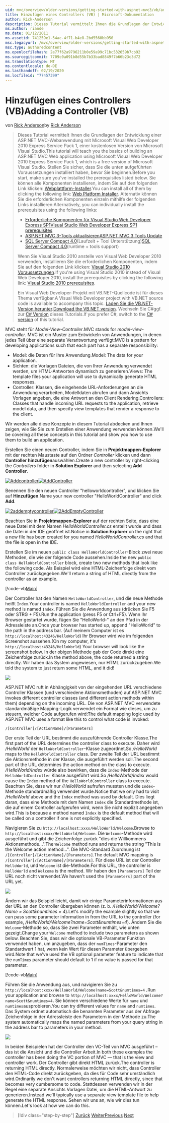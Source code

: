 ```yaml
---
uid: mvc/overview/older-versions/getting-started-with-aspnet-mvc3/vb/adding-a-controller
title: Hinzufügen eines Controllers (VB) | Microsoft-Dokumentation
author: Rick-Anderson
description: Dieses Tutorial vermittelt Ihnen die Grundlagen der Entwicklung einer ASP.NET MVC-Webanwendung mithilfe von Microsoft Visual Web Developer 2010 Express Service Pack 1.
ms.author: riande
ms.date: 01/12/2011
ms.assetid: 741259e1-54ac-4f71-b4e8-2bd5560bb950
msc.legacyurl: /mvc/overview/older-versions/getting-started-with-aspnet-mvc3/vb/adding-a-controller
msc.type: authoredcontent
ms.openlocfilehash: 2e77f62a9796211b0e59a99c71bc532659b7cb92
ms.sourcegitcommit: 7709c0a091b8d55b7b33bad8849f7b66b23c3d72
ms.translationtype: MT
ms.contentlocale: de-DE
ms.lasthandoff: 02/19/2020
ms.locfileid: "77457399"
---
```

# <a name="adding-a-controller-vb"></a><span data-ttu-id="e91e1-103">Hinzufügen eines Controllers (VB)</span><span class="sxs-lookup"><span data-stu-id="e91e1-103">Adding a Controller (VB)</span></span>

<span data-ttu-id="e91e1-104">von [Rick Anderson](https://twitter.com/RickAndMSFT)</span><span class="sxs-lookup"><span data-stu-id="e91e1-104">by [Rick Anderson](https://twitter.com/RickAndMSFT)</span></span>

> <span data-ttu-id="e91e1-105">Dieses Tutorial vermittelt Ihnen die Grundlagen der Entwicklung einer ASP.NET MVC-Webanwendung mit Microsoft Visual Web Developer 2010 Express Service Pack 1, einer kostenlosen Version von Microsoft Visual Studio.</span><span class="sxs-lookup"><span data-stu-id="e91e1-105">This tutorial will teach you the basics of building an ASP.NET MVC Web application using Microsoft Visual Web Developer 2010 Express Service Pack 1, which is a free version of Microsoft Visual Studio.</span></span> <span data-ttu-id="e91e1-106">Stellen Sie sicher, dass Sie die unten aufgeführten Voraussetzungen installiert haben, bevor Sie beginnen.</span><span class="sxs-lookup"><span data-stu-id="e91e1-106">Before you start, make sure you've installed the prerequisites listed below.</span></span> <span data-ttu-id="e91e1-107">Sie können alle Komponenten installieren, indem Sie auf den folgenden Link klicken: [Webplattform-Installer](https://www.microsoft.com/web/gallery/install.aspx?appid=VWD2010SP1Pack).</span><span class="sxs-lookup"><span data-stu-id="e91e1-107">You can install all of them by clicking the following link: [Web Platform Installer](https://www.microsoft.com/web/gallery/install.aspx?appid=VWD2010SP1Pack).</span></span> <span data-ttu-id="e91e1-108">Alternativ können Sie die erforderlichen Komponenten einzeln mithilfe der folgenden Links installieren:</span><span class="sxs-lookup"><span data-stu-id="e91e1-108">Alternatively, you can individually install the prerequisites using the following links:</span></span>
> 
> - [<span data-ttu-id="e91e1-109">Erforderliche Komponenten für Visual Studio Web Developer Express SP1</span><span class="sxs-lookup"><span data-stu-id="e91e1-109">Visual Studio Web Developer Express SP1 prerequisites</span></span>](https://www.microsoft.com/web/gallery/install.aspx?appid=VWD2010SP1Pack)
> - [<span data-ttu-id="e91e1-110">ASP.NET MVC 3-Tools aktualisieren</span><span class="sxs-lookup"><span data-stu-id="e91e1-110">ASP.NET MVC 3 Tools Update</span></span>](https://www.microsoft.com/web/gallery/install.aspx?appsxml=&amp;appid=MVC3)
> - <span data-ttu-id="e91e1-111">[SQL Server Compact 4,0](https://www.microsoft.com/web/gallery/install.aspx?appid=SQLCE;SQLCEVSTools_4_0)(Laufzeit + Tool Unterstützung)</span><span class="sxs-lookup"><span data-stu-id="e91e1-111">[SQL Server Compact 4.0](https://www.microsoft.com/web/gallery/install.aspx?appid=SQLCE;SQLCEVSTools_4_0)(runtime + tools support)</span></span>
> 
> <span data-ttu-id="e91e1-112">Wenn Sie Visual Studio 2010 anstelle von Visual Web Developer 2010 verwenden, installieren Sie die erforderlichen Komponenten, indem Sie auf den folgenden Link klicken: [Visual Studio 2010 Voraussetzungen](https://www.microsoft.com/web/gallery/install.aspx?appsxml=&amp;appid=VS2010SP1Pack).</span><span class="sxs-lookup"><span data-stu-id="e91e1-112">If you're using Visual Studio 2010 instead of Visual Web Developer 2010, install the prerequisites by clicking the following link: [Visual Studio 2010 prerequisites](https://www.microsoft.com/web/gallery/install.aspx?appsxml=&amp;appid=VS2010SP1Pack).</span></span>
> 
> <span data-ttu-id="e91e1-113">Ein Visual Web Developer-Projekt mit VB.NET-Quellcode ist für dieses Thema verfügbar.</span><span class="sxs-lookup"><span data-stu-id="e91e1-113">A Visual Web Developer project with VB.NET source code is available to accompany this topic.</span></span> <span data-ttu-id="e91e1-114">[Laden Sie die VB.NET-Version herunter](https://code.msdn.microsoft.com/Introduction-to-MVC-3-10d1b098).</span><span class="sxs-lookup"><span data-stu-id="e91e1-114">[Download the VB.NET version](https://code.msdn.microsoft.com/Introduction-to-MVC-3-10d1b098).</span></span> <span data-ttu-id="e91e1-115">Wechseln Sie C#ggf. zur [ C# Version](../cs/adding-a-controller.md) dieses Tutorials.</span><span class="sxs-lookup"><span data-stu-id="e91e1-115">If you prefer C#, switch to the [C# version](../cs/adding-a-controller.md) of this tutorial.</span></span>

<span data-ttu-id="e91e1-116">MVC steht für *Model-View-Controller*.</span><span class="sxs-lookup"><span data-stu-id="e91e1-116">MVC stands for *model-view-controller*.</span></span> <span data-ttu-id="e91e1-117">MVC ist ein Muster zum Entwickeln von Anwendungen, in denen jedes Teil über eine separate Verantwortung verfügt:</span><span class="sxs-lookup"><span data-stu-id="e91e1-117">MVC is a pattern for developing applications such that each part has a separate responsibility:</span></span>

- <span data-ttu-id="e91e1-118">Model: die Daten für Ihre Anwendung.</span><span class="sxs-lookup"><span data-stu-id="e91e1-118">Model: The data for your application.</span></span>
- <span data-ttu-id="e91e1-119">Sichten: die Vorlagen Dateien, die von Ihrer Anwendung verwendet werden, um HTML-Antworten dynamisch zu generieren.</span><span class="sxs-lookup"><span data-stu-id="e91e1-119">Views: The template files your application will use to dynamically generate HTML responses.</span></span>
- <span data-ttu-id="e91e1-120">Controller: Klassen, die eingehende URL-Anforderungen an die Anwendung verarbeiten, Modelldaten abrufen und dann Ansichts Vorlagen angeben, die eine Antwort an den Client Rendering.</span><span class="sxs-lookup"><span data-stu-id="e91e1-120">Controllers: Classes that handle incoming URL requests to the application, retrieve model data, and then specify view templates that render a response to the client.</span></span>

<span data-ttu-id="e91e1-121">Wir werden alle diese Konzepte in diesem Tutorial abdecken und Ihnen zeigen, wie Sie Sie zum Erstellen einer Anwendung verwenden können.</span><span class="sxs-lookup"><span data-stu-id="e91e1-121">We'll be covering all these concepts in this tutorial and show you how to use them to build an application.</span></span>

<span data-ttu-id="e91e1-122">Erstellen Sie einen neuen Controller, indem Sie in **Projektmappen-Explorer** mit der rechten Maustaste auf den Ordner *Controller* klicken und dann **Controller hinzufügen**auswählen.</span><span class="sxs-lookup"><span data-stu-id="e91e1-122">Create a new controller by right-clicking the *Controllers* folder in **Solution Explorer** and then selecting **Add Controller**.</span></span>

<span data-ttu-id="e91e1-123">[![Addcontroller](adding-a-controller/_static/image2.png "Addcontroller")](adding-a-controller/_static/image1.png)</span><span class="sxs-lookup"><span data-stu-id="e91e1-123">[![AddController](adding-a-controller/_static/image2.png "AddController")](adding-a-controller/_static/image1.png)</span></span>

<span data-ttu-id="e91e1-124">Benennen Sie den neuen Controller &quot;helloworldcontroller&quot;, und klicken Sie auf **Hinzufügen**.</span><span class="sxs-lookup"><span data-stu-id="e91e1-124">Name your new controller &quot;HelloWorldController&quot; and click **Add**.</span></span>

<span data-ttu-id="e91e1-125">[![2addemptycontroller](adding-a-controller/_static/image4.png "2addemptycontroller")](adding-a-controller/_static/image3.png)</span><span class="sxs-lookup"><span data-stu-id="e91e1-125">[![2AddEmptyController](adding-a-controller/_static/image4.png "2AddEmptyController")](adding-a-controller/_static/image3.png)</span></span>

<span data-ttu-id="e91e1-126">Beachten Sie in **Projektmappen-Explorer** auf der rechten Seite, dass eine neue Datei mit dem Namen *HelloWorldController.cs* erstellt wurde und dass die Datei in der IDE geöffnet ist.</span><span class="sxs-lookup"><span data-stu-id="e91e1-126">Notice in **Solution Explorer** on the right that a new file has been created for you named *HelloWorldController.cs* and that the file is open in the IDE.</span></span>

<span data-ttu-id="e91e1-127">Erstellen Sie im neuen `public class HelloWorldController`-Block zwei neue Methoden, die wie der folgende Code aussehen.</span><span class="sxs-lookup"><span data-stu-id="e91e1-127">Inside the new `public class HelloWorldController` block, create two new methods that look like the following code.</span></span> <span data-ttu-id="e91e1-128">Als Beispiel wird eine HTML-Zeichenfolge direkt vom Controller zurückgegeben.</span><span class="sxs-lookup"><span data-stu-id="e91e1-128">We'll return a string of HTML directly from the controller as an example.</span></span>

[!code-vb[Main](adding-a-controller/samples/sample1.vb)]

<span data-ttu-id="e91e1-129">Der Controller hat den Namen `HelloWorldController`, und die neue Methode heißt `Index`.</span><span class="sxs-lookup"><span data-stu-id="e91e1-129">Your controller is named `HelloWorldController` and your new method is named `Index`.</span></span> <span data-ttu-id="e91e1-130">Führen Sie die Anwendung aus (drücken Sie F5 oder STRG + F5).</span><span class="sxs-lookup"><span data-stu-id="e91e1-130">Run the application (press F5 or Ctrl+F5).</span></span> <span data-ttu-id="e91e1-131">Wenn Ihr Browser gestartet wurde, fügen Sie &quot;HelloWorld-&quot; an den Pfad in der Adressleiste an.</span><span class="sxs-lookup"><span data-stu-id="e91e1-131">Once your browser has started up, append &quot;HelloWorld&quot; to the path in the address bar.</span></span> <span data-ttu-id="e91e1-132">(Auf meinem Computer ist es `http://localhost:43246/HelloWorld`) Ihr Browser wird wie im folgenden Screenshot aussehen.</span><span class="sxs-lookup"><span data-stu-id="e91e1-132">(On my computer, it's `http://localhost:43246/HelloWorld`) Your browser will look like the screenshot below.</span></span> <span data-ttu-id="e91e1-133">In der obigen Methode gab der Code direkt eine Zeichenfolge zurück.</span><span class="sxs-lookup"><span data-stu-id="e91e1-133">In the method above, the code returned a string directly.</span></span> <span data-ttu-id="e91e1-134">Wir haben das System angewiesen, nur HTML zurückzugeben.</span><span class="sxs-lookup"><span data-stu-id="e91e1-134">We told the system to just return some HTML, and it did!</span></span>

![](adding-a-controller/_static/image5.png)

<span data-ttu-id="e91e1-135">ASP.NET MVC ruft in Abhängigkeit von der eingehenden URL verschiedene Controller Klassen (und verschiedene Aktionsmethoden) auf.</span><span class="sxs-lookup"><span data-stu-id="e91e1-135">ASP.NET MVC invokes different controller classes (and different action methods within them) depending on the incoming URL.</span></span> <span data-ttu-id="e91e1-136">Die von ASP.NET MVC verwendete standardmäßige Mapping-Logik verwendet ein Format wie dieses, um zu steuern, welcher Code aufgerufen wird:</span><span class="sxs-lookup"><span data-stu-id="e91e1-136">The default mapping logic used by ASP.NET MVC uses a format like this to control what code is invoked:</span></span>

`/[Controller]/[ActionName]/[Parameters]`

<span data-ttu-id="e91e1-137">Der erste Teil der URL bestimmt die auszuführende Controller Klasse.</span><span class="sxs-lookup"><span data-stu-id="e91e1-137">The first part of the URL determines the controller class to execute.</span></span> <span data-ttu-id="e91e1-138">Daher wird */HelloWorld* der `HelloWorldController`-Klasse zugeordnet.</span><span class="sxs-lookup"><span data-stu-id="e91e1-138">So */HelloWorld* maps to the `HelloWorldController` class.</span></span> <span data-ttu-id="e91e1-139">Der zweite Teil der URL bestimmt die Aktionsmethode in der Klasse, die ausgeführt werden soll.</span><span class="sxs-lookup"><span data-stu-id="e91e1-139">The second part of the URL determines the action method on the class to execute.</span></span> <span data-ttu-id="e91e1-140">*/HelloWorld/Index* würde also bewirken, dass die `Index`-Methode der `HelloWorldController` Klasse ausgeführt wird.</span><span class="sxs-lookup"><span data-stu-id="e91e1-140">So */HelloWorld/Index* would cause the `Index` method of the `HelloWorldController` class to execute.</span></span> <span data-ttu-id="e91e1-141">Beachten Sie, dass wir nur */HelloWorld* aufrufen mussten und die `Index`-Methode standardmäßig verwendet wurde.</span><span class="sxs-lookup"><span data-stu-id="e91e1-141">Notice that we only had to visit */HelloWorld* above and the `Index` method was used by default.</span></span> <span data-ttu-id="e91e1-142">Dies liegt daran, dass eine Methode mit dem Namen `Index` die Standardmethode ist, die auf einem Controller aufgerufen wird, wenn Sie nicht explizit angegeben wird.</span><span class="sxs-lookup"><span data-stu-id="e91e1-142">This is because a method named `Index` is the default method that will be called on a controller if one is not explicitly specified.</span></span>

<span data-ttu-id="e91e1-143">Navigieren Sie zu `http://localhost:xxxx/HelloWorld/Welcome`.</span><span class="sxs-lookup"><span data-stu-id="e91e1-143">Browse to `http://localhost:xxxx/HelloWorld/Welcome`.</span></span> <span data-ttu-id="e91e1-144">Die `Welcome`-Methode wird ausgeführt und gibt die Zeichenfolge zurück &quot;dies die Willkommens Aktionsmethode...&quot;.</span><span class="sxs-lookup"><span data-stu-id="e91e1-144">The `Welcome` method runs and returns the string &quot;This is the Welcome action method...&quot;.</span></span> <span data-ttu-id="e91e1-145">Die MVC-Standard Zuordnung ist `/[Controller]/[ActionName]/[Parameters]`.</span><span class="sxs-lookup"><span data-stu-id="e91e1-145">The default MVC mapping is `/[Controller]/[ActionName]/[Parameters]`.</span></span> <span data-ttu-id="e91e1-146">Für diese URL ist der Controller `HelloWorld`, und `Welcome` ist die-Methode.</span><span class="sxs-lookup"><span data-stu-id="e91e1-146">For this URL, the controller is `HelloWorld` and `Welcome` is the method.</span></span> <span data-ttu-id="e91e1-147">Wir haben den `[Parameters]` Teil der URL noch nicht verwendet.</span><span class="sxs-lookup"><span data-stu-id="e91e1-147">We haven't used the `[Parameters]` part of the URL yet.</span></span>

![](adding-a-controller/_static/image6.png)

<span data-ttu-id="e91e1-148">Ändern wir das Beispiel leicht, damit wir einige Parameterinformationen aus der URL an den Controller übergeben können (z. b. */HelloWorld/Welcome? Name = Scott&amp;numtimes = 4*).</span><span class="sxs-lookup"><span data-stu-id="e91e1-148">Let's modify the example slightly so that we can pass some parameter information in from the URL to the controller (for example, */HelloWorld/Welcome?name=Scott&amp;numtimes=4*).</span></span> <span data-ttu-id="e91e1-149">Ändern Sie die `Welcome`-Methode so, dass Sie zwei Parameter enthält, wie unten gezeigt.</span><span class="sxs-lookup"><span data-stu-id="e91e1-149">Change your `Welcome` method to include two parameters as shown below.</span></span> <span data-ttu-id="e91e1-150">Beachten Sie, dass wir die optionale VB-Parameter Funktion verwendet haben, um anzugeben, dass der `numTimes`-Parameter den Standardwert 1 hat, wenn kein Wert für diesen Parameter übergeben wird.</span><span class="sxs-lookup"><span data-stu-id="e91e1-150">Note that we've used the VB optional parameter feature to indicate that the `numTimes` parameter should default to 1 if no value is passed for that parameter.</span></span>

[!code-vb[Main](adding-a-controller/samples/sample2.vb)]

<span data-ttu-id="e91e1-151">Führen Sie die Anwendung aus, und navigieren Sie zu `http://localhost:xxxx/HelloWorld/Welcome?name=Scott&numtimes=4` **.**</span><span class="sxs-lookup"><span data-stu-id="e91e1-151">Run your application and browse to `http://localhost:xxxx/HelloWorld/Welcome?name=Scott&numtimes=4`**.**</span></span> <span data-ttu-id="e91e1-152">Sie können verschiedene Werte für `name` und `numtimes`ausprobieren.</span><span class="sxs-lookup"><span data-stu-id="e91e1-152">You can try different values for `name` and `numtimes`.</span></span> <span data-ttu-id="e91e1-153">Das System ordnet automatisch die benannten Parameter aus der Abfrage Zeichenfolge in der Adressleiste den Parametern in der-Methode zu.</span><span class="sxs-lookup"><span data-stu-id="e91e1-153">The system automatically maps the named parameters from your query string in the address bar to parameters in your method.</span></span>

![](adding-a-controller/_static/image7.png)

<span data-ttu-id="e91e1-154">In beiden Beispielen hat der Controller den VC-Teil von MVC ausgeführt – das ist die Ansicht und die Controller Arbeit.</span><span class="sxs-lookup"><span data-stu-id="e91e1-154">In both these examples the controller has been doing the VC portion of MVC — that is the view and controller work.</span></span> <span data-ttu-id="e91e1-155">Der Controller gibt direkt HTML zurück.</span><span class="sxs-lookup"><span data-stu-id="e91e1-155">The controller is returning HTML directly.</span></span> <span data-ttu-id="e91e1-156">Normalerweise möchten wir nicht, dass Controller den HTML-Code direkt zurückgeben, da dies für Code sehr umständlich wird.</span><span class="sxs-lookup"><span data-stu-id="e91e1-156">Ordinarily we don't want controllers returning HTML directly, since that becomes very cumbersome to code.</span></span> <span data-ttu-id="e91e1-157">Stattdessen verwenden wir in der Regel eine separate Ansichts Vorlagen Datei, um die HTML-Antwort zu generieren.</span><span class="sxs-lookup"><span data-stu-id="e91e1-157">Instead we'll typically use a separate view template file to help generate the HTML response.</span></span> <span data-ttu-id="e91e1-158">Sehen wir uns an, wie wir dies tun können.</span><span class="sxs-lookup"><span data-stu-id="e91e1-158">Let's look at how we can do this.</span></span>

> [!div class="step-by-step"]
> <span data-ttu-id="e91e1-159">[Zurück](intro-to-aspnet-mvc-3.md)
> [Weiter](adding-a-view.md)</span><span class="sxs-lookup"><span data-stu-id="e91e1-159">[Previous](intro-to-aspnet-mvc-3.md)
[Next](adding-a-view.md)</span></span>
